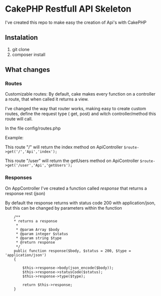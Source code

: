 # CakePHP Restfull API Skeleton

I've created this repo to make easy the creation of Api's with CakePHP

## Instalation

1. git clone 
2. composer install

## What changes

### Routes
Customizable routes: By default, cake makes every function on a controller a route, that when called it returns a view.

I've changed the way that router works, making easy to create custom routes, define the request type ( get, post) and witch controller/method this route will call.


In the file config/routes.php

Example:

This route "/" will return the index method on ApiController
```$route->get('/','Api','index');```
   
This route "/user" will return the getUsers method on ApiController
```$route->get('/user','Api','getUsers');```

### Responses

On AppController I've created a function called *response* that returns a response rest (json)

By default the response returns with status code 200 with application/json, but this can be changed by parameters within the function

```
    /**
    * returns a response
     *
     * @param Array $body
     * @param integer $status
     * @param string $type
     * @return response
     */
    public function response($body, $status = 200, $type = 'application/json')
    {
        
        $this->response->body(json_encode($body));
        $this->response->statusCode($status);
        $this->response->type($type);

        return $this->response;
    }
```